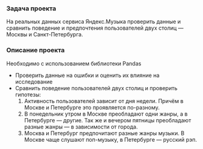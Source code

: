 ### Задача проекта
На реальных данных сервиса Яндекс.Музыка проверить данные и сравнить поведение и предпочтения пользователей двух столиц — Москвы и Санкт-Петербурга.

### Описание проекта
Необходимо с использованием библиотеки Pandas

* Проверить данные на ошибки и оценить их влияние на исследование
* Сравнить поведение пользователей двух столиц и проверить гипотезы:
  1. Активность пользователей зависит от дня недели. Причём в Москве и Петербурге это проявляется по-разному.
  2. В понедельник утром в Москве преобладают одни жанры, а в Петербурге — другие. Так же и вечером пятницы преобладают разные жанры — в зависимости от города.
  3. Москва и Петербург предпочитают разные жанры музыки. В Москве чаще слушают поп-музыку, в Петербурге — русский рэп.

